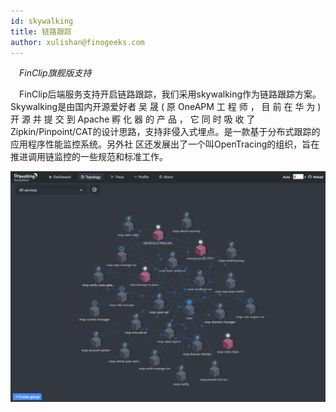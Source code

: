```yaml
---
id: skywalking
title: 链路跟踪
author: xulishan@finogeeks.com
---
```


&emsp;*FinClip旗舰版支持*

&emsp;FinClip后端服务支持开启链路跟踪，我们采用skywalking作为链路跟踪方案。Skywalking是由国内开源爱好者 吴 晟 ( 原 OneAPM 工 程 师 ， 目 前 在 华 为 ) 开 源 并 提 交 到 Apache 孵 化 器 的 产 品 ， 它 同 时 吸 收 了 Zipkin/Pinpoint/CAT的设计思路，支持非侵入式埋点。是一款基于分布式跟踪的应用程序性能监控系统。另外社 区还发展出了一个叫OpenTracing的组织，旨在推进调用链监控的一些规范和标准工作。



![skywalking](/img/skywalking.png)
